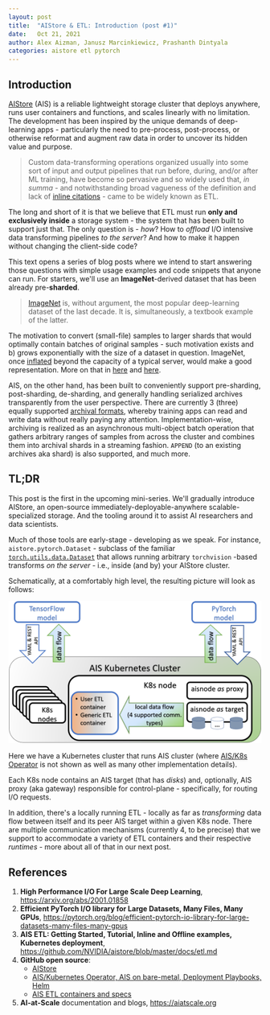```yaml
---
layout: post
title:  "AIStore & ETL: Introduction (post #1)"
date:   Oct 21, 2021
author: Alex Aizman, Janusz Marcinkiewicz, Prashanth Dintyala
categories: aistore etl pytorch
---
```


## Introduction

[AIStore](https://github.com/NVIDIA/aistore) (AIS) is a reliable lightweight storage cluster that deploys anywhere, runs user containers and functions, and scales linearly with no limitation. The development has been inspired by the unique demands of deep-learning apps - particularly the need to pre-process, post-process, or otherwise reformat and augment raw data in order to uncover its hidden value and purpose.

> Custom data-transforming operations organized usually into some sort of input and output pipelines that run before, during, and/or after ML training, have become so pervasive and so widely used that, *in summa* - and notwithstanding broad vagueness of the definition and lack of [inline citations](https://en.wikipedia.org/wiki/Extract,_transform,_load) - came to be widely known as ETL.

The long and short of it is that we believe that ETL must run **only and exclusively inside** a storage system - the system that has been built to support just that. The only question is - *how*? How to *offload* I/O intensive data transforming pipelines *to the server*? And how to make it happen without changing the client-side code?

This text opens a series of blog posts where we intend to start answering those questions with simple usage examples and code snippets that anyone can run. For starters, we'll use an **ImageNet**-derived dataset that has been already pre-**sharded**.

> [ImageNet](https://www.image-net.org/download.php) is, without argument, the most popular deep-learning dataset of the last decade. It is, simultaneously, a textbook example of the latter.

The motivation to convert (small-file) samples to larger shards that would optimally contain batches of original samples - such motivation exists and b) grows exponentially with the size of a dataset in question. ImageNet, once [inflated](https://arxiv.org/abs/2001.01858) beyond the capacity of a typical server, would make a good representation. More on that in [here](https://eng.uber.com/scaling-hdfs/) and [here](http://www.acadpubl.eu/hub/2018-119-15/2/301.pdf).

AIS, on the other hand, has been built to conveniently support pre-sharding, post-sharding, de-sharding, and generally handling serialized archives transparently from the user perspective. There are currently 3 (three) equally supported [archival formats](https://github.com/NVIDIA/aistore/releases), whereby training apps can read and write data without really paying any attention. Implementation-wise, archiving is realized as an asynchronous multi-object batch operation that gathers arbitrary ranges of samples from across the cluster and combines them into archival shards in a streaming fashion. `APPEND` (to an existing archives aka shard) is also supported, and much more.

## TL;DR

This post is the first in the upcoming mini-series. We'll gradually introduce AIStore, an open-source immediately-deployable-anywhere scalable-specialized storage. And the tooling around it to assist AI researchers and data scientists.

Much of those tools are early-stage - developing as we speak. For instance, `aistore.pytorch.Dataset` - subclass of the familiar [`torch.utils.data.Dataset`](https://pytorch.org/docs/stable/data.html#torch.utils.data.Dataset) that allows running arbitrary `torchvision` -based transforms *on the server* - i.e., inside (and by) your AIStore cluster.

Schematically, at a comfortably high level, the resulting picture will look as follows:

![AIS-ETL Block Diagram](../assets/ais-etl-series/block-diag-1.png)

Here we have a Kubernetes cluster that runs AIS cluster (where [AIS/K8s Operator](https://github.com/NVIDIA/ais-k8s/tree/master/operator) is not shown as well as many other implementation details).

Each K8s node contains an AIS target (that has *disks*) and, optionally, AIS proxy (aka gateway) responsible for control-plane - specifically, for routing I/O requests.

In addition, there's a locally running ETL - locally as far as *transforming* data flow between itself and its peer AIS target within a given K8s node. There are multiple communication mechanisms (currently 4, to be precise) that we support to accommodate a variety of ETL containers and their respective *runtimes* - more about all of that in our next post.

## References

1. **High Performance I/O For Large Scale Deep Learning**, https://arxiv.org/abs/2001.01858
2. **Efficient PyTorch I/O library for Large Datasets, Many Files, Many GPUs**, https://pytorch.org/blog/efficient-pytorch-io-library-for-large-datasets-many-files-many-gpus
3. **AIS ETL: Getting Started, Tutorial, Inline and Offline examples, Kubernetes deployment**, https://github.com/NVIDIA/aistore/blob/master/docs/etl.md
4. **GitHub open source**:
   - [AIStore](https://github.com/NVIDIA/aistore)
   - [AIS/Kubernetes Operator, AIS on bare-metal, Deployment Playbooks, Helm](https://github.com/NVIDIA/ais-k8s)
   - [AIS ETL containers and specs](https://github.com/NVIDIA/ais-etl)
5. **AI-at-Scale** documentation and blogs, https://aiatscale.org
